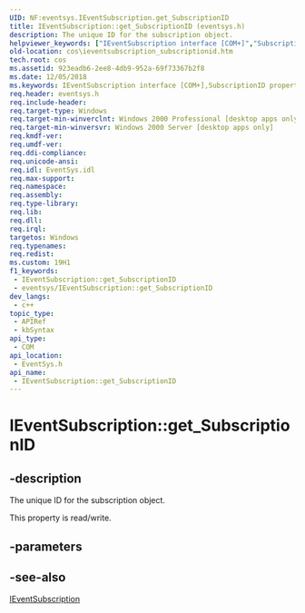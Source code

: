 ```yaml
---
UID: NF:eventsys.IEventSubscription.get_SubscriptionID
title: IEventSubscription::get_SubscriptionID (eventsys.h)
description: The unique ID for the subscription object.
helpviewer_keywords: ["IEventSubscription interface [COM+]","SubscriptionID property","IEventSubscription.SubscriptionID","IEventSubscription.get_SubscriptionID","IEventSubscription::SubscriptionID","IEventSubscription::get_SubscriptionID","IEventSubscription::put_SubscriptionID","SubscriptionID property [COM+]","SubscriptionID property [COM+]","IEventSubscription interface","cos.ieventsubscription_subscriptionid","eventsys/IEventSubscription::SubscriptionID","eventsys/IEventSubscription::get_SubscriptionID","eventsys/IEventSubscription::put_SubscriptionID","get_SubscriptionID"]
old-location: cos\ieventsubscription_subscriptionid.htm
tech.root: cos
ms.assetid: 923eadb6-2ee8-4db9-952a-69f73367b2f8
ms.date: 12/05/2018
ms.keywords: IEventSubscription interface [COM+],SubscriptionID property, IEventSubscription.SubscriptionID, IEventSubscription.get_SubscriptionID, IEventSubscription::SubscriptionID, IEventSubscription::get_SubscriptionID, IEventSubscription::put_SubscriptionID, SubscriptionID property [COM+], SubscriptionID property [COM+],IEventSubscription interface, cos.ieventsubscription_subscriptionid, eventsys/IEventSubscription::SubscriptionID, eventsys/IEventSubscription::get_SubscriptionID, eventsys/IEventSubscription::put_SubscriptionID, get_SubscriptionID
req.header: eventsys.h
req.include-header: 
req.target-type: Windows
req.target-min-winverclnt: Windows 2000 Professional [desktop apps only]
req.target-min-winversvr: Windows 2000 Server [desktop apps only]
req.kmdf-ver: 
req.umdf-ver: 
req.ddi-compliance: 
req.unicode-ansi: 
req.idl: EventSys.idl
req.max-support: 
req.namespace: 
req.assembly: 
req.type-library: 
req.lib: 
req.dll: 
req.irql: 
targetos: Windows
req.typenames: 
req.redist: 
ms.custom: 19H1
f1_keywords:
 - IEventSubscription::get_SubscriptionID
 - eventsys/IEventSubscription::get_SubscriptionID
dev_langs:
 - c++
topic_type:
 - APIRef
 - kbSyntax
api_type:
 - COM
api_location:
 - EventSys.h
api_name:
 - IEventSubscription::get_SubscriptionID
---
```


# IEventSubscription::get_SubscriptionID


## -description

The unique ID for the subscription object.

This property is read/write.

## -parameters

## -see-also

<a href="/windows/desktop/api/eventsys/nn-eventsys-ieventsubscription">IEventSubscription</a>

